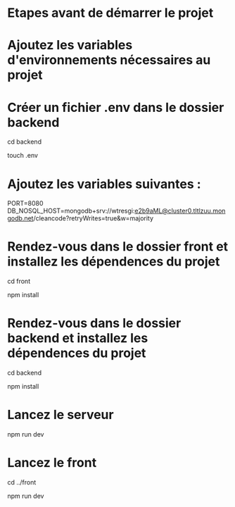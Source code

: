 # Etapes avant de démarrer le projet

# Ajoutez les variables d'environnements nécessaires au projet
# Créer un fichier .env dans le dossier backend

cd backend

touch .env

# Ajoutez les variables suivantes :

PORT=8080
DB_NOSQL_HOST=mongodb+srv://wtresgi:e2b9aML@cluster0.tltlzuu.mongodb.net/cleancode?retryWrites=true&w=majority

# Rendez-vous dans le dossier front et installez les dépendences du projet

cd front

npm install

# Rendez-vous dans le dossier backend et installez les dépendences du projet

cd backend

npm install

# Lancez le serveur

npm run dev

# Lancez le front

cd ../front

npm run dev





